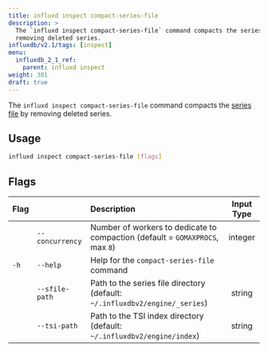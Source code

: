 ```yaml
---
title: influxd inspect compact-series-file
description: >
  The `influxd inspect compact-series-file` command compacts the series file by
  removing deleted series.
influxdb/v2.1/tags: [inspect]
menu:
  influxdb_2_1_ref:
    parent: influxd inspect
weight: 301
draft: true
---
```


The `influxd inspect compact-series-file` command compacts the [series file](/influxdb/v2.1/reference/glossary/#series-file)
by removing deleted series.

## Usage
```sh
influxd inspect compact-series-file [flags]
```

## Flags
| Flag |                | Description                                                                   | Input Type |
|:---- |:---            |:-----------                                                                   |:----------:|
|      |`--concurrency` | Number of workers to dedicate to compaction (default = `GOMAXPROCS`, max `8`) | integer    |
| `-h` | `--help`       | Help for the `compact-series-file` command                                    |            |
|      | `--sfile-path` | Path to the series file directory (default: `~/.influxdbv2/engine/_series`)   | string     |
|      | `--tsi-path`   | Path to the TSI index directory (default: `~/.influxdbv2/engine/index`)       | string     |
